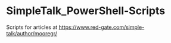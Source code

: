 # SimpleTalk_PowerShell-Scripts
Scripts for articles at https://www.red-gate.com/simple-talk/author/mooregr/
